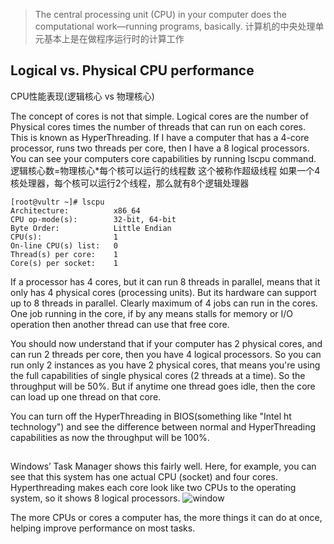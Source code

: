 > The central processing unit (CPU) in your computer does the computational work—running programs, basically.
> 计算机的中央处理单元基本上是在做程序运行时的计算工作

## Logical vs. Physical CPU performance
CPU性能表现(逻辑核心 vs 物理核心)

The concept of cores is not that simple. Logical cores are the number of Physical cores times the number of threads that can run on each cores. This is known as HyperThreading. If I have a computer that has a 4-core processor, runs two threads per core, then I have a 8 logical processors. You can see your computers core capabilities by running lscpu command.
逻辑核心数=物理核心*每个核可以运行的线程数 
这个被称作超级线程
如果一个4核处理器，每个核可以运行2个线程，那么就有8个逻辑处理器
```
[root@vultr ~]# lscpu 
Architecture:          x86_64
CPU op-mode(s):        32-bit, 64-bit
Byte Order:            Little Endian
CPU(s):                1
On-line CPU(s) list:   0
Thread(s) per core:    1
Core(s) per socket:    1
```

If a processor has 4 cores, but it can run 8 threads in parallel, means that it only has 4 physical cores (processing units). But its hardware can support up to 8 threads in parallel. Clearly maximum of 4 jobs can run in the cores. One job running in the core, if by any means stalls for memory or I/O operation then another thread can use that free core.

You should now understand that if your computer has 2 physical cores, and can run 2 threads per core, then you have 4 logical processors. So you can run only 2 instances as you have 2 physical cores, that means you're using the full capabilities of single physical cores (2 threads at a time). So the throughput will be 50%. But if anytime one thread goes idle, then the core can load up one thread on that core.

You can turn off the HyperThreading in BIOS(something like "Intel ht technology") and see the difference between normal and HyperThreading capabilities as now the throughput will be 100%.

## 
Windows’ Task Manager shows this fairly well. Here, for example, you can see that this system has one actual CPU (socket) and four cores. Hyperthreading makes each core look like two CPUs to the operating system, so it shows 8 logical processors.
![window](https://www.howtogeek.com/wp-content/uploads/2017/06/cpuc_2-650x482.png.pagespeed.ce.C4BIoY7aH9.png)

The more CPUs or cores a computer has, the more things it can do at once, helping improve performance on most tasks.